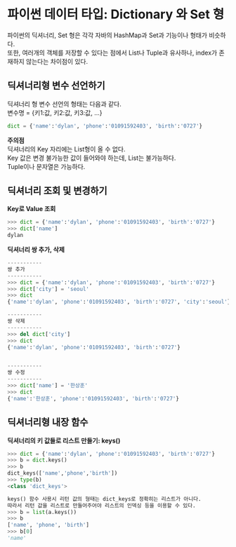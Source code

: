 파이썬 데이터 타입: Dictionary 와 Set 형
==================================
파이썬의 딕셔너리, Set 형은 각각 자바의 HashMap과 Set과 기능이나 형태가 비슷하다.  
또한, 여러개의 객체를 저장할 수 있다는 점에서 List나 Tuple과 유사하나, index가 존재하지 않는다는 차이점이 있다.  

딕셔너리형 변수 선언하기
----------------------
딕셔너리 형 변수 선언의 형태는 다음과 같다.  
변수명 = {키1:값, 키2:값, 키3:값, ...}

```python
dict = {'name':'dylan', 'phone':'01091592403', 'birth':'0727'}
```

**주의점**  
딕셔너리의 Key 자리에는 List형이 올 수 없다.  
Key 값은 변경 불가능한 값이 들어와야 하는데, List는 불가능하다.  
Tuple이나 문자열은 가능하다.

딕셔너리 조회 및 변경하기
---------------------
**Key로 Value 조회**

```python
>>> dict = {'name':'dylan', 'phone':'01091592403', 'birth':'0727'}
>>> dict['name']
dylan
```

**딕셔너리 쌍 추가, 삭제**

```python
-----------
쌍 추가
-----------
>>> dict = {'name':'dylan', 'phone':'01091592403', 'birth':'0727'}
>>> dict['city'] = 'seoul'
>>> dict
{'name':'dylan', 'phone':'01091592403', 'birth':'0727', 'city':'seoul'}

-----------
쌍 삭제
-----------
>>> del dict['city']
>>> dict
{'name':'dylan', 'phone':'01091592403', 'birth':'0727'}


-----------
쌍 수정
-----------
>>> dict['name'] = '한상훈'
>>> dict
{'name':'한상훈', 'phone':'01091592403', 'birth':'0727'}
```

딕셔너리형 내장 함수
---------------

**딕셔너리의 키 값들로 리스트 만들기: keys()**
```python
>>> dict = {'name':'dylan', 'phone':'01091592403', 'birth':'0727'}
>>> b = dict.keys()
>>> b
dict_keys(['name','phone','birth'])
>>> type(b)
<class 'dict_keys'>

keys() 함수 사용시 리턴 값의 형태는 dict_keys로 정확히는 리스트가 아니다.
따라서 리턴 값을 리스트로 만들어주어야 리스트의 인덱싱 등을 이용할 수 있다.
>>> b = list(a.keys())
>>> b
['name', 'phone', 'birth']
>>> b[0]
'name'
```

